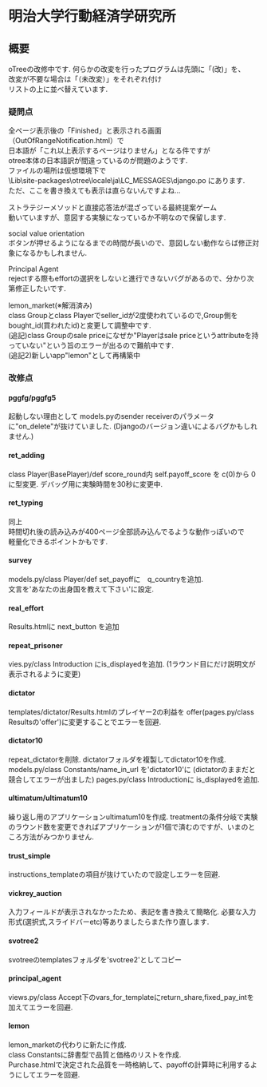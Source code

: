 # 明治大学行動経済学研究所
## 概要
oTreeの改修中です.
何らかの改変を行ったプログラムは先頭に「(改)」を、  
改変が不要な場合は「（未改変）」をそれぞれ付け  
リストの上に並べ替えています.

### 疑問点
全ページ表示後の「Finished」と表示される画面（OutOfRangeNotification.html）で  
日本語が「これ以上表示するページはりません」となる件ですが  
otree本体の日本語訳が間違っているのが問題のようです.  
ファイルの場所は仮想環境下で  
\Lib\site-packages\otree\locale\ja\LC_MESSAGES\django.po
にあります.  
ただ、ここを書き換えても表示は直らないんですよね...

ストラテジーメソッドと直接応答法が混ざっている最終提案ゲーム  
動いていますが、意図する実験になっているか不明なので保留します.

social value orientation  
ボタンが押せるようになるまでの時間が長いので、意図しない動作ならば修正対象になるかもしれません.

Principal Agent  
rejectする際もeffortの選択をしないと進行できないバグがあるので、分かり次第修正したいです.

lemon_market(※解消済み)  
class Groupとclass Playerでseller_idが2度使われているので,Group側をbought_id(買われたid)と変更して調整中です.  
(追記)class Groupのsale priceになぜか"Playerはsale priceというattributeを持っていない"という旨のエラーが出るので難航中です.  
(追記2)新しいapp"lemon"として再構築中

### 改修点
#### pggfg/pggfg5  
起動しない理由として
models.pyのsender receiverのパラメータに"on_delete"が抜けていました.
(Djangoのバージョン違いによるバグかもしれません.)

#### ret_adding  
class Player(BasePlayer)/def score_round内
self.payoff_score を c(0)から 0に型変更.
デバッグ用に実験時間を30秒に変更中.

#### ret_typing  
同上  
時間切れ後の読み込みが400ページ全部読み込んでるような動作っぽいので  
軽量化できるポイントかもです.  

#### survey  
models.py/class Player/def set_payoffに　q_countryを追加.  
文言を'あなたの出身国を教えて下さい'に設定.

#### real_effort
Results.htmlに next_button を追加

#### repeat_prisoner
vies.py/class Introduction にis_displayedを追加.
(1ラウンド目にだけ説明文が表示されるように変更)

#### dictator
templates/dictator/Results.htmlのプレイヤー2の利益を
offer(pages.py/class Resultsの'offer')に変更することでエラーを回避.

#### dictator10
repeat_dictatorを削除.
dictatorフォルダを複製してdictator10を作成.
models.py/class Constants/name_in_url を'dictator10'に
(dictatorのままだと競合してエラーが出ました)
pages.py/class Introductionに is_displayedを追加.

#### ultimatum/ultimatum10
繰り返し用のアプリケーションultimatum10を作成.
treatmentの条件分岐で実験のラウンド数を変更できればアプリケーションが1個で済むのですが、いまのところ方法がみつかりません.

#### trust_simple
instructions_templateの項目が抜けていたので設定しエラーを回避.

#### vickrey_auction
入力フィールドが表示されなかったため、表記を書き換えて簡略化.
必要な入力形式(選択式,スライドバーetc)等ありましたらまた作り直します.

#### svotree2
svotreeのtemplatesフォルダを'svotree2'としてコピー

#### principal_agent
views.py/class Accept下のvars_for_templateにreturn_share,fixed_pay_intを加えてエラーを回避.

#### lemon
lemon_marketの代わりに新たに作成.  
class Constantsに辞書型で品質と価格のリストを作成.  
Purchase.htmlで決定された品質を一時格納して、payoffの計算時に利用するようにしてエラーを回避.
